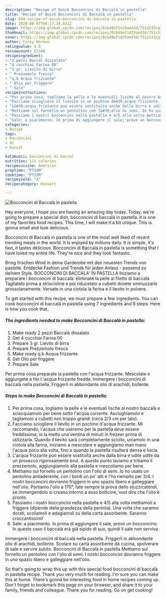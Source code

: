 ```yaml
---
description: "Recipe of Quick Bocconcini di Baccalà in pastella"
title: "Recipe of Quick Bocconcini di Baccalà in pastella"
slug: 644-recipe-of-quick-bocconcini-di-baccala-in-pastella
date: 2020-08-07T08:17:34.031Z
image: https://img-global.cpcdn.com/recipes/0cb48ef1429ae43d/751x532cq70/bocconcini-di-baccala-in-pastella-recipe-main-photo.jpg
thumbnail: https://img-global.cpcdn.com/recipes/0cb48ef1429ae43d/751x532cq70/bocconcini-di-baccala-in-pastella-recipe-main-photo.jpg
cover: https://img-global.cpcdn.com/recipes/0cb48ef1429ae43d/751x532cq70/bocconcini-di-baccala-in-pastella-recipe-main-photo.jpg
author: Corey Norman
ratingvalue: 4.5
reviewcount: 21340
recipeingredient:
- "2 pezzi Baccal dissalato"
- "4 cucchiai Farina 00"
- "3 gr. Lievito di birra"
- " Prezzemolo fresco"
- "q.b Acqua frizzante"
- " Olio per friggere"
- " Sale"
recipeinstructions:
- "Per prima cosa, togliamo la pelle e le eventuali lische al nostro baccalà e sciacquiamolo per bene sotto l&#39;acqua corrente. Asciughiamolo e tagliamolo a cubetti non troppo grandi (circa 2/3 cm per lato)."
- "Facciamo sciogliere il lievito in un pochino d&#39;acqua frizzante. Mi raccomando, l&#39;acqua che useremo per la pastella deve essere freddissima; io la metto una ventina di minuti in frezeer prima di utilizzarla. Quando il lievito sarà completamente sciolto, uniamolo in una ciotola alla farina, iniziamo a mescolare e aggiungiamo man mano l&#39;acqua poco alla volta, fino a quando la pastella risulterà densa e liscia."
- "L&#39;acqua frizzante può essere sostituita anche dalla birra e udite udite da un prosecco rigorosamente brut. A questo punto laviamo e tritiamo il prezzemolo, aggiungiamolo alla pastella e mescoliamo per bene."
- "Mettiamo sul fornello un pentolino con l&#39;olio di semi. Io ho usato un pentolino antiaderente, con i bordi un po&#39; alti e l&#39;ho riempito per 3/4. I nostri bocconcini dovranno friggere in uno spazio libero e galleggiare nell&#39;olio. Portiamo l&#39;olio a 170°, fate sempre la prova dello stuzzicatendi, se immergendolo si creano intorno a esso bollicine, vuol dire che l&#39;olio è pronto."
- "Passiamo i nostri bocconcini nella pastella e 4/5 alla volta mettiamoli a friggere (dipende dalla grandezza della pentola). Una volta che saranno dorati, scoliamoli e adagiamoli su della carta assorbente. Saranno croccantissimi!"
- "Sale: a piacimento. Io prima di aggiungere il sale, provo un bocconcino. In questo caso il baccalà erà già sipido di suo, quindi il sale non serviva."
categories:
- Recipe
tags:
- bocconcini
- di
- baccal

katakunci: bocconcini di baccal 
nutrition: 111 calories
recipecuisine: American
preptime: "PT34M"
cooktime: "PT33M"
recipeyield: "3"
recipecategory: Dessert

---
```



![Bocconcini di Baccalà in pastella](https://img-global.cpcdn.com/recipes/0cb48ef1429ae43d/751x532cq70/bocconcini-di-baccala-in-pastella-recipe-main-photo.jpg)

Hey everyone, I hope you are having an amazing day today. Today, we're going to prepare a special dish, bocconcini di baccalà in pastella. It is one of my favorites food recipes. This time, I will make it a bit unique. This is gonna smell and look delicious.

Bocconcini di Baccalà in pastella is one of the most well liked of recent trending meals in the world. It is enjoyed by millions daily. It is simple, it's fast, it tastes delicious. Bocconcini di Baccalà in pastella is something that I have loved my entire life. They're nice and they look fantastic.

Bring frischen Wind in deine Garderobe mit den neuesten Trends von pastelle. Entdecke Fashion und Trends für jeden Anlass - passend zu deinem Style. BOCCONCINI DI BACCALA&#39; IN PASTELLA Iniziamo a preparare i bocconcini di baccalà: eliminate la pelle al filetto di baccalà Tagliatelo prima a striscioline e poi riducetelo a cubetti dovete sminuzzarlo grossolanamente. Versate in una ciotola la farina e il lievito in polvere.


To get started with this recipe, we must prepare a few ingredients. You can cook bocconcini di baccalà in pastella using 7 ingredients and 6 steps. Here is how you cook that.

<!--inarticleads1-->

##### The ingredients needed to make Bocconcini di Baccalà in pastella:

1. Make ready 2 pezzi Baccalà dissalato
1. Get 4 cucchiai Farina 00
1. Prepare 3 gr. Lievito di birra
1. Prepare  Prezzemolo fresco
1. Make ready q.b Acqua frizzante
1. Get  Olio per friggere
1. Prepare  Sale


Per prima cosa preparate la pastella con l&#39;acqua frizzante. Mescolate e aggiungete a filo l &#39;acqua frizzante fredda. Immergere i bocconcini di baccalà nella pastella. Friggerli in abbondante olio di arachidi, bollente. 

<!--inarticleads2-->

##### Steps to make Bocconcini di Baccalà in pastella:

1. Per prima cosa, togliamo la pelle e le eventuali lische al nostro baccalà e sciacquiamolo per bene sotto l&#39;acqua corrente. Asciughiamolo e tagliamolo a cubetti non troppo grandi (circa 2/3 cm per lato).
1. Facciamo sciogliere il lievito in un pochino d&#39;acqua frizzante. Mi raccomando, l&#39;acqua che useremo per la pastella deve essere freddissima; io la metto una ventina di minuti in frezeer prima di utilizzarla. Quando il lievito sarà completamente sciolto, uniamolo in una ciotola alla farina, iniziamo a mescolare e aggiungiamo man mano l&#39;acqua poco alla volta, fino a quando la pastella risulterà densa e liscia.
1. L&#39;acqua frizzante può essere sostituita anche dalla birra e udite udite da un prosecco rigorosamente brut. A questo punto laviamo e tritiamo il prezzemolo, aggiungiamolo alla pastella e mescoliamo per bene.
1. Mettiamo sul fornello un pentolino con l&#39;olio di semi. Io ho usato un pentolino antiaderente, con i bordi un po&#39; alti e l&#39;ho riempito per 3/4. I nostri bocconcini dovranno friggere in uno spazio libero e galleggiare nell&#39;olio. Portiamo l&#39;olio a 170°, fate sempre la prova dello stuzzicatendi, se immergendolo si creano intorno a esso bollicine, vuol dire che l&#39;olio è pronto.
1. Passiamo i nostri bocconcini nella pastella e 4/5 alla volta mettiamoli a friggere (dipende dalla grandezza della pentola). Una volta che saranno dorati, scoliamoli e adagiamoli su della carta assorbente. Saranno croccantissimi!
1. Sale: a piacimento. Io prima di aggiungere il sale, provo un bocconcino. In questo caso il baccalà erà già sipido di suo, quindi il sale non serviva.


Immergere i bocconcini di baccalà nella pastella. Friggerli in abbondante olio di arachidi, bollente. Scolare su carta assorbente da cucina, spolverare di sale e servire subito. Bocconcini di Baccalà in pastella Mettiamo sul fornello un pentolino con l&#39;olio di semi. I nostri bocconcini dovranno friggere in uno spazio libero e galleggiare nell&#39;olio. 

So that's going to wrap this up with this special food bocconcini di baccalà in pastella recipe. Thank you very much for reading. I'm sure you can make this at home. There's gonna be interesting food in home recipes coming up. Don't forget to bookmark this page on your browser, and share it to your family, friends and colleague. Thank you for reading. Go on get cooking!
